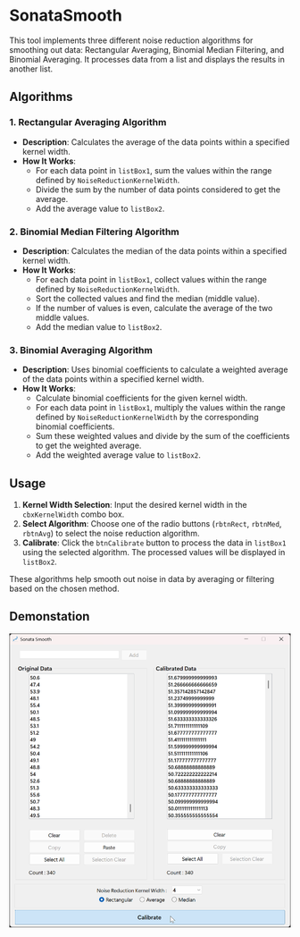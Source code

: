 # SonataSmooth
This tool implements three different noise reduction algorithms for smoothing out data: Rectangular Averaging, Binomial Median Filtering, and Binomial Averaging. It processes data from a list and displays the results in another list.

## Algorithms
### 1. Rectangular Averaging Algorithm
- **Description**: Calculates the average of the data points within a specified kernel width.
- **How It Works**:
  - For each data point in `listBox1`, sum the values within the range defined by `NoiseReductionKernelWidth`.
  - Divide the sum by the number of data points considered to get the average.
  - Add the average value to `listBox2`.

### 2. Binomial Median Filtering Algorithm
- **Description**: Calculates the median of the data points within a specified kernel width.
- **How It Works**:
  - For each data point in `listBox1`, collect values within the range defined by `NoiseReductionKernelWidth`.
  - Sort the collected values and find the median (middle value).
  - If the number of values is even, calculate the average of the two middle values.
  - Add the median value to `listBox2`.

### 3. Binomial Averaging Algorithm
- **Description**: Uses binomial coefficients to calculate a weighted average of the data points within a specified kernel width.
- **How It Works**:
  - Calculate binomial coefficients for the given kernel width.
  - For each data point in `listBox1`, multiply the values within the range defined by `NoiseReductionKernelWidth` by the corresponding binomial coefficients.
  - Sum these weighted values and divide by the sum of the coefficients to get the weighted average.
  - Add the weighted average value to `listBox2`.

## Usage
1. **Kernel Width Selection**: Input the desired kernel width in the `cbxKernelWidth` combo box.
2. **Select Algorithm**: Choose one of the radio buttons (`rbtnRect`, `rbtnMed`, `rbtnAvg`) to select the noise reduction algorithm.
3. **Calibrate**: Click the `btnCalibrate` button to process the data in `listBox1` using the selected algorithm. The processed values will be displayed in `listBox2`.

These algorithms help smooth out noise in data by averaging or filtering based on the chosen method.

## Demonstation
![Final Product](SonataSmooth.png)
